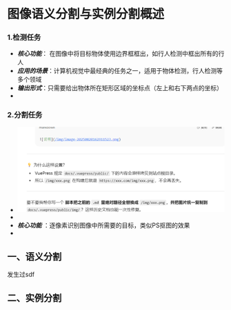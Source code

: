 # 图像语义分割与实例分割概述

### 1.检测任务

- ***核心功能***： 在图像中将目标物体使用边界框框出，如行人检测中框出所有的行人
- ***应用的场景***：计算机视觉中最经典的任务之一，适用于物体检测，行人检测等多个领域
- ***输出形式***：只需要给出物体所在矩形区域的坐标点（左上和右下两点的坐标）
- 

### 2.分割任务

- ![image-20250820170508909](./.vuepress/public/images/image-20250820170508909.png)
- 
- ***核心功能*** ：逐像素识别图像中所需要的目标，类似PS抠图的效果
- 



## 一、语义分割

发生过sdf 

## 二、实例分割





